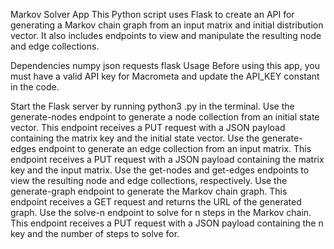 Markov Solver App
This Python script uses Flask to create an API for generating a Markov chain graph from an input matrix and initial distribution vector. It also includes endpoints to view and manipulate the resulting node and edge collections.

Dependencies
numpy
json
requests
flask
Usage
Before using this app, you must have a valid API key for Macrometa and update the API_KEY constant in the code.

Start the Flask server by running python3 <filename>.py in the terminal.
Use the generate-nodes endpoint to generate a node collection from an initial state vector. This endpoint receives a PUT request with a JSON payload containing the matrix key and the initial state vector.
Use the generate-edges endpoint to generate an edge collection from an input matrix. This endpoint receives a PUT request with a JSON payload containing the matrix key and the input matrix.
Use the get-nodes and get-edges endpoints to view the resulting node and edge collections, respectively.
Use the generate-graph endpoint to generate the Markov chain graph. This endpoint receives a GET request and returns the URL of the generated graph.
Use the solve-n endpoint to solve for n steps in the Markov chain. This endpoint receives a PUT request with a JSON payload containing the n key and the number of steps to solve for.
